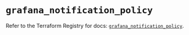 # `grafana_notification_policy`

Refer to the Terraform Registry for docs: [`grafana_notification_policy`](https://registry.terraform.io/providers/grafana/grafana/3.15.3/docs/resources/notification_policy).
